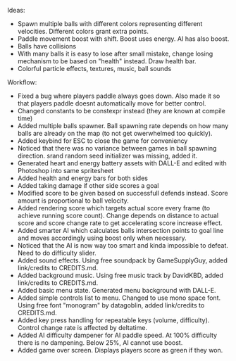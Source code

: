 Ideas:
- Spawn multiple balls with different colors representing different velocities. Different colors grant extra points.
- Paddle movement boost with shift. Boost uses energy. AI has also boost.
- Balls have collisions
- With many balls it is easy to lose after small mistake, change losing mechanism to be based on "health" instead. Draw health bar.
- Colorful particle effects, textures, music, ball sounds

Workflow:
- Fixed a bug where players paddle always goes down. Also made it so that players paddle doesnt automatically move for better control.
- Changed constants to be constexpr instead (they are known at compile time)
- Added multiple balls spawner. Ball spawning rate depends on how many balls are already on the map (to not get owerwhelmed too quickly).
- Added keybind for ESC to close the game for conveniency
- Noticed that there was no variance between games in ball spawning direction. srand random seed initializer was missing, added it.
- Generated heart and energy battery assets with DALL-E and edited with Photoshop into same spritesheet
- Added health and energy bars for both sides
- Added taking damage if other side scores a goal
- Modified score to be given based on successfull defends instead. Score amount is proportional to ball velocity.
- Added rendering score which targets actual score every frame (to achieve running score count). Change depends on distance to actual score and score change rate to get accelerating score increase effect.
- Added smarter AI which calculates balls intersection points to goal line and moves accordingly using boost only when necessary.
- Noticed that the AI is now way too smart and kinda impossible to defeat. Need to do difficulty slider.
- Added sound effects. Using free soundpack by GameSupplyGuy, added link/credits to CREDITS.md.
- Added background music. Using free music track by DavidKBD, added link/credits to CREDITS.md.
- Added basic menu state. Generated menu background with DALL-E.
- Added simple controls list to menu. Changed to use mono space font. Using free font "monogram" by datagoblin, added link/credits to CREDITS.md.
- Added key press handling for repeatable keys (volume, difficulty). Control change rate is affected by deltatime.
- Added AI difficulty dampener for AI paddle speed. At 100% difficulty there is no dampening. Below 25%, AI cannot use boost.
- Added game over screen. Displays players score as green if they won.